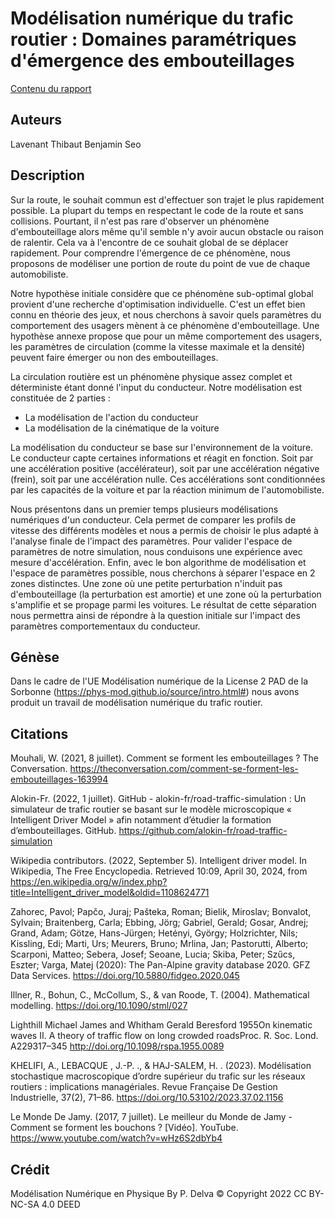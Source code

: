 # Modélisation numérique du trafic routier : Domaines paramétriques d'émergence des embouteillages

<a href="https://thibautlavenant.github.io/phyMod_miniproject/Mod%C3%A9lisation%20num%C3%A9rique%20du%20trafic%20routier%20-%20Domaines%20param%C3%A9triques%20d'%C3%A9mergence%20des%20embouteillages.html">Contenu du rapport</a>

## Auteurs

Lavenant Thibaut
Benjamin Seo

## Description

Sur la route, le souhait commun est d'effectuer son trajet le plus rapidement possible. La plupart du temps en respectant le code de la route et sans collisions. Pourtant, il n'est pas rare d'observer un phénomène d'embouteillage alors même qu'il semble n'y avoir aucun obstacle ou raison de ralentir. Cela va à l'encontre de ce souhait global de se déplacer rapidement. Pour comprendre l'émergence de ce phénomène, nous proposons de modéliser une portion de route du point de vue de chaque automobiliste.

Notre hypothèse initiale considère que ce phénomène sub-optimal global provient d'une recherche d'optimisation individuelle. C'est un effet bien connu en théorie des jeux, et nous cherchons à savoir quels paramètres du comportement des usagers mènent à ce phénomène d'embouteillage. Une hypothèse annexe propose que pour un même comportement des usagers, les paramètres de circulation (comme la vitesse maximale et la densité) peuvent faire émerger ou non des embouteillages.

La circulation routière est un phénomène physique assez complet et déterministe étant donné l'input du conducteur. Notre modélisation est constituée de 2 parties :
- La modélisation de l'action du conducteur
- La modélisation de la cinématique de la voiture

La modélisation du conducteur se base sur l'environnement de la voiture. Le conducteur capte certaines informations et réagit en fonction. Soit par une accélération positive (accélérateur), soit par une accélération négative (frein), soit par une accélération nulle. Ces accélérations sont conditionnées par les capacités de la voiture et par la réaction minimum de l'automobiliste.

Nous présentons dans un premier temps plusieurs modélisations numériques d'un conducteur. Cela permet de comparer les profils de vitesse des différents modèles et nous a permis de choisir le plus adapté à l'analyse finale de l'impact des paramètres. Pour valider l'espace de paramètres de notre simulation, nous conduisons une expérience avec mesure d'accélération. Enfin, avec le bon algorithme de modélisation et l'espace de paramètres possible, nous cherchons à séparer l'espace en 2 zones distinctes. Une zone où une petite perturbation n'induit pas d'embouteillage (la perturbation est amortie) et une zone où la perturbation s'amplifie et se propage parmi les voitures. Le résultat de cette séparation nous permettra ainsi de répondre à la question initiale sur l'impact des paramètres comportementaux du conducteur.

## Génèse

Dans le cadre de l'UE Modélisation numérique de la License 2 PAD de la Sorbonne (https://phys-mod.github.io/source/intro.html#) nous avons produit un travail de modélisation numérique du trafic routier. 

## Citations

Mouhali, W. (2021, 8 juillet). Comment se forment les embouteillages ? The Conversation. https://theconversation.com/comment-se-forment-les-embouteillages-163994

Alokin-Fr. (2022, 1 juillet). GitHub - alokin-fr/road-traffic-simulation : Un simulateur de trafic routier se basant sur le modèle microscopique « Intelligent Driver Model » afin notamment d’étudier la formation d’embouteillages. GitHub. https://github.com/alokin-fr/road-traffic-simulation

Wikipedia contributors. (2022, September 5). Intelligent driver model. In Wikipedia, The Free Encyclopedia. Retrieved 10:09, April 30, 2024, from https://en.wikipedia.org/w/index.php?title=Intelligent_driver_model&oldid=1108624771

Zahorec, Pavol; Papčo, Juraj; Pašteka, Roman; Bielik, Miroslav; Bonvalot, Sylvain; Braitenberg, Carla; Ebbing, Jörg; Gabriel, Gerald; Gosar, Andrej; Grand, Adam; Götze, Hans-Jürgen; Hetényi, György; Holzrichter, Nils; Kissling, Edi; Marti, Urs; Meurers, Bruno; Mrlina, Jan; Pastorutti, Alberto; Scarponi, Matteo; Sebera, Josef; Seoane, Lucia; Skiba, Peter; Szűcs, Eszter; Varga, Matej (2020): The Pan-Alpine gravity database 2020. GFZ Data Services. https://doi.org/10.5880/fidgeo.2020.045

Illner, R., Bohun, C., McCollum, S., & van Roode, T. (2004). Mathematical modelling. https://doi.org/10.1090/stml/027

Lighthill Michael James and Whitham Gerald Beresford 1955On kinematic waves II. A theory of traffic flow on long crowded roadsProc. R. Soc. Lond. A229317–345
http://doi.org/10.1098/rspa.1955.0089

KHELIFI, A., LEBACQUE , J.-P. ., & HAJ-SALEM, H. . (2023). Modélisation stochastique macroscopique d’ordre supérieur du trafic sur les réseaux routiers : implications managériales. Revue Française De Gestion Industrielle, 37(2), 71–86. https://doi.org/10.53102/2023.37.02.1156

Le Monde De Jamy. (2017, 7 juillet). Le meilleur du Monde de Jamy - Comment se forment les bouchons ? [Vidéo]. YouTube. https://www.youtube.com/watch?v=wHz6S2dbYb4

## Crédit

Modélisation Numérique en Physique By P. Delva © Copyright 2022 CC BY-NC-SA 4.0 DEED